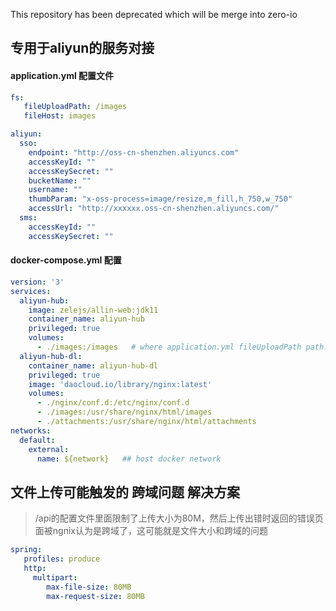 This repository has been deprecated which will be merge into zero-io 

## 专用于aliyun的服务对接

#### application.yml 配置文件
```yaml
fs:
   fileUploadPath: /images
   fileHost: images

aliyun:
  sso:
    endpoint: "http://oss-cn-shenzhen.aliyuncs.com"
    accessKeyId: ""
    accessKeySecret: ""
    bucketName: ""
    username: ""
    thumbParam: "x-oss-process=image/resize,m_fill,h_750,w_750"
    accessUrl: "http://xxxxxx.oss-cn-shenzhen.aliyuncs.com/"
  sms:
    accessKeyId: ""
    accessKeySecret: ""
```

#### docker-compose.yml 配置
```yaml
version: '3'
services:
  aliyun-hub:
    image: zelejs/allin-web:jdk11
    container_name: aliyun-hub
    privileged: true
    volumes:
      - ./images:/images   # where application.yml fileUploadPath path: /images
  aliyun-hub-dl:
    container_name: aliyun-hub-dl
    privileged: true
    image: 'daocloud.io/library/nginx:latest'
    volumes:
      - ./nginx/conf.d:/etc/nginx/conf.d
      - ./images:/usr/share/nginx/html/images
      - ./attachments:/usr/share/nginx/html/attachments
networks:
  default:
    external:
      name: ${network}   ## host docker network       
```

## 文件上传可能触发的 **跨域问题** 解决方案
> /api的配置文件里面限制了上传大小为80M，然后上传出错时返回的错误页面被ngnix认为是跨域了，这可能就是文件大小和跨域的问题

```yml
spring:
   profiles: produce
   http:
     multipart:
        max-file-size: 80MB
        max-request-size: 80MB
```

